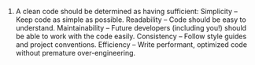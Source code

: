 1. A clean code should be determined as having sufficient:
Simplicity – Keep code as simple as possible.
Readability – Code should be easy to understand.
Maintainability – Future developers (including you!) should be able to work with the code easily.
Consistency – Follow style guides and project conventions.
Efficiency – Write performant, optimized code without premature over-engineering.